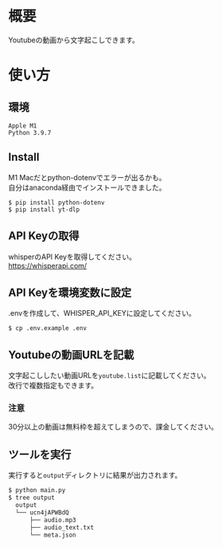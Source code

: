 # 概要
Youtubeの動画から文字起こしできます。
# 使い方

## 環境
```
Apple M1
Python 3.9.7
```
## Install
M1 Macだとpython-dotenvでエラーが出るかも。  
自分はanaconda経由でインストールできました。
```
$ pip install python-dotenv 
$ pip install yt-dlp
```
## API Keyの取得
whisperのAPI Keyを取得してください。  
https://whisperapi.com/

## API Keyを環境変数に設定
.envを作成して、WHISPER_API_KEYに設定してください。
```
$ cp .env.example .env
```

## Youtubeの動画URLを記載
文字起こししたい動画URLを`youtube.list`に記載してください。  
改行で複数指定もできます。
### 注意
30分以上の動画は無料枠を超えてしまうので、課金してください。

## ツールを実行
実行すると`output`ディレクトリに結果が出力されます。
```python
$ python main.py
$ tree output
  output
  └── ucn4jAPWBdQ
      ├── audio.mp3
      ├── audio_text.txt
      └── meta.json
```
